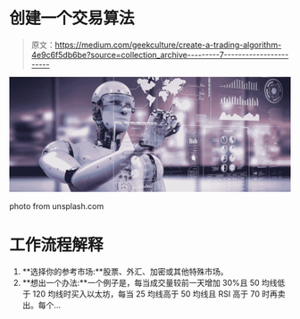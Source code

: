 # 创建一个交易算法

> 原文：<https://medium.com/geekculture/create-a-trading-algorithm-4e9c6f5db6be?source=collection_archive---------7----------------------->

![](img/cd0449012e01aa1a7f1c416e5f25bff8.png)

photo from unsplash.com

# 工作流程解释

1.  **选择你的参考市场:**股票、外汇、加密或其他特殊市场。
2.  **想出一个办法:**一个例子是，每当成交量较前一天增加 30%且 50 均线低于 120 均线时买入以太坊，每当 25 均线高于 50 均线且 RSI 高于 70 时再卖出。每个…